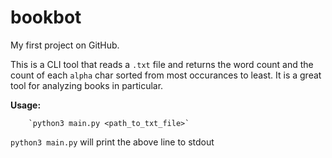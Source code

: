 # bookbot

My first project on GitHub.

This is a CLI tool that reads a `.txt` file and returns the word count and the count of each `alpha` char sorted from most occurances to least.
It is a great tool for analyzing books in particular.

**Usage:** 

        `python3 main.py <path_to_txt_file>`

`python3 main.py` will print the above line to stdout

